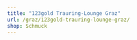 ```yaml
---
title: "123gold Trauring-Lounge Graz"
url: /graz/123gold-trauring-lounge-graz/
shop: Schmuck
---
```

